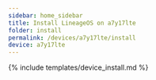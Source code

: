 ```yaml
---
sidebar: home_sidebar
title: Install LineageOS on a7y17lte
folder: install
permalink: /devices/a7y17lte/install
device: a7y17lte
---
```

{% include templates/device_install.md %}
